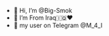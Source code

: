 - 👋 Hi, I’m @Big-Smok
- 👀 I’m From Iraq🇮🇶❤
- 👤 my user on Telegram @M_4_I

<!---
Big-Smok/Big-Smok is a ✨ special ✨ repository because its `README.md` (this file) appears on your GitHub profile.
You can click the Preview link to take a look at your changes.
--->
